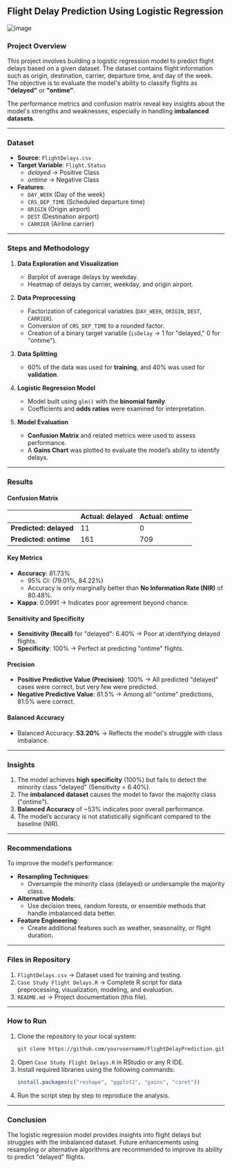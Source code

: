 ## **Flight Delay Prediction Using Logistic Regression**

![image](https://github.com/user-attachments/assets/156974b8-f9ff-4acc-9f2d-4f634da83d28)


### **Project Overview**
This project involves building a logistic regression model to predict flight delays based on a given dataset. The dataset contains flight information such as origin, destination, carrier, departure time, and day of the week. The objective is to evaluate the model's ability to classify flights as **"delayed"** or **"ontime"**.

The performance metrics and confusion matrix reveal key insights about the model's strengths and weaknesses, especially in handling **imbalanced datasets**.

---

### **Dataset**
- **Source**: `FlightDelays.csv`
- **Target Variable**: `Flight.Status`  
   - *delayed* → Positive Class  
   - *ontime* → Negative Class
- **Features**:  
   - `DAY_WEEK` (Day of the week)  
   - `CRS_DEP_TIME` (Scheduled departure time)  
   - `ORIGIN` (Origin airport)  
   - `DEST` (Destination airport)  
   - `CARRIER` (Airline carrier)

---

### **Steps and Methodology**
1. **Data Exploration and Visualization**  
   - Barplot of average delays by weekday.  
   - Heatmap of delays by carrier, weekday, and origin airport.  

2. **Data Preprocessing**  
   - Factorization of categorical variables (`DAY_WEEK`, `ORIGIN`, `DEST`, `CARRIER`).  
   - Conversion of `CRS_DEP_TIME` to a rounded factor.  
   - Creation of a binary target variable (`isDelay` → 1 for "delayed," 0 for "ontime").  

3. **Data Splitting**  
   - 60% of the data was used for **training**, and 40% was used for **validation**.

4. **Logistic Regression Model**  
   - Model built using `glm()` with the **binomial family**.  
   - Coefficients and **odds ratios** were examined for interpretation.

5. **Model Evaluation**  
   - **Confusion Matrix** and related metrics were used to assess performance.  
   - A **Gains Chart** was plotted to evaluate the model’s ability to identify delays.

---

### **Results**

#### **Confusion Matrix**
|                   | **Actual: delayed** | **Actual: ontime** |
|-------------------|--------------------|-------------------|
| **Predicted: delayed** | 11                 | 0                 |
| **Predicted: ontime**  | 161                | 709               |

#### **Key Metrics**
- **Accuracy**: 81.73%  
   - 95% CI: (79.01%, 84.22%)  
   - Accuracy is only marginally better than **No Information Rate (NIR)** of 80.48%.  
- **Kappa**: 0.0991 → Indicates poor agreement beyond chance.  

#### **Sensitivity and Specificity**
- **Sensitivity (Recall)** for "delayed": 6.40% → Poor at identifying delayed flights.  
- **Specificity**: 100% → Perfect at predicting "ontime" flights.

#### **Precision**
- **Positive Predictive Value (Precision)**: 100% → All predicted "delayed" cases were correct, but very few were predicted.  
- **Negative Predictive Value**: 81.5% → Among all "ontime" predictions, 81.5% were correct.

#### **Balanced Accuracy**
- Balanced Accuracy: **53.20%** → Reflects the model's struggle with class imbalance.

---

### **Insights**
1. The model achieves **high specificity** (100%) but fails to detect the minority class "delayed" (Sensitivity = 6.40%).  
2. The **imbalanced dataset** causes the model to favor the majority class ("ontime").  
3. **Balanced Accuracy** of ~53% indicates poor overall performance.  
4. The model’s accuracy is not statistically significant compared to the baseline (NIR).

---

### **Recommendations**
To improve the model’s performance:  
- **Resampling Techniques**:  
   - Oversample the minority class (delayed) or undersample the majority class.  
- **Alternative Models**:  
   - Use decision trees, random forests, or ensemble methods that handle imbalanced data better.  
- **Feature Engineering**:  
   - Create additional features such as weather, seasonality, or flight duration.

---

### **Files in Repository**
1. `FlightDelays.csv` → Dataset used for training and testing.  
2. `Case Study Flight Delays.R` → Complete R script for data preprocessing, visualization, modeling, and evaluation.  
3. `README.md` → Project documentation (this file).

---

### **How to Run**
1. Clone the repository to your local system:
   ```bash
   git clone https://github.com/yourusername/FlightDelayPrediction.git
   ```
2. Open `Case Study Flight Delays.R` in RStudio or any R IDE.  
3. Install required libraries using the following commands:
   ```r
   install.packages(c("reshape", "ggplot2", "gains", "caret"))
   ```
4. Run the script step by step to reproduce the analysis.

---

### **Conclusion**
The logistic regression model provides insights into flight delays but struggles with the imbalanced dataset. Future enhancements using resampling or alternative algorithms are recommended to improve its ability to predict "delayed" flights.
